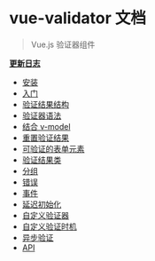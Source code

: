 # vue-validator 文档

> Vue.js 验证器组件 

**[更新日志](https://github.com/vuejs/vue-validator/blob/dev/CHANGELOG.md)**

- [安装](installation.md)
- [入门](started.md)
- [验证结果结构](structure.md)
- [验证器语法](syntax.md)
- [结合 v-model](model.md)
- [重置验证结果](reset.md)
- [可验证的表单元素](elements.md)
- [验证结果类](classes.md)
- [分组](grouping.md)
- [错误](errors.md)
- [事件](events.md)
- [延迟初始化](lazy.md)
- [自定义验证器](custom.md)
- [自定义验证时机](timing.md)
- [异步验证](async.md)
- [API](api.md)
